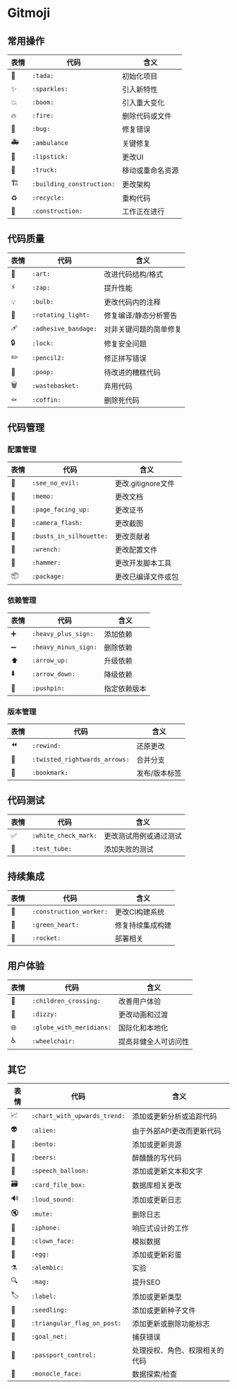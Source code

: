 # Gitmoji

## 常用操作

| 表情 | 代码 | 含义 |
| --- | --- | --- |
| 🎉 | `:tada:` | 初始化项目 |
| ✨ | `:sparkles:` | 引入新特性 |
| 💥 | `:boom:` | 引入重大变化 |
| 🔥 | `:fire:` | 删除代码或文件 |
| 🐛 | `:bug:` | 修复错误 |
| 🚑 | `:ambulance` | 关键修复 |
| 💄 | `:lipstick:` | 更改UI |
| 🚚 | `:truck:` | 移动或重命名资源 |
| 🏗️ | `:building_construction:` | 更改架构 |
| ♻️ | `:recycle:` | 重构代码 |
| 🚧 | `:construction:` | 工作正在进行 |

## 代码质量

| 表情 | 代码 | 含义 |
| --- | --- | --- |
| 🎨 | `:art:` | 改进代码结构/格式 |
| ⚡️ | `:zap:` | 提升性能 |
| 💡 | `:bulb:` | 更改代码内的注释 |
| 🚨 | `:rotating_light:` | 修复编译/静态分析警告 |
| 🩹 | `:adhesive_bandage:` | 对非关键问题的简单修复 |
| 🔒 | `:lock:` | 修复安全问题 |
| ✏️ | `:pencil2:` | 修正拼写错误 |
| 💩 | `:poop:` | 待改进的糟糕代码 |
| 🗑️ | `:wastebasket:` | 弃用代码 |
| ⚰️ | `:coffin:` | 删除死代码 |

## 代码管理

### 配置管理

| 表情 | 代码 | 含义 |
| --- | --- | --- |
| 🙈 | `:see_no_evil:` | 更改.gitignore文件 |
| 📝 | `:memo:` | 更改文档 |
| 📄 | `:page_facing_up:`| 更改证书 |
| 📸 | `:camera_flash:` | 更改截图 |
| 👥 | `:busts_in_silhouette:` | 更改贡献者 |
| 🔧 | `:wrench:` | 更改配置文件 |
| 🔨 | `:hammer:` | 更改开发脚本工具 |
| 📦️ | `:package:` | 更改已编译文件或包 |

### 依赖管理

| 表情 | 代码 | 含义 |
| --- | --- | --- |
| ➕ | `:heavy_plus_sign:` | 添加依赖 |
| ➖ | `:heavy_minus_sign:` | 删除依赖 |
| ⬆️ | `:arrow_up:` | 升级依赖 |
| ⬇️ | `:arrow_down:` | 降级依赖 |
| 📌 | `:pushpin:` | 指定依赖版本 |

### 版本管理
| 表情 | 代码 | 含义 |
| --- | --- | --- |
| ⏪️ | `:rewind:` | 还原更改 |
| 🔀 | `:twisted_rightwards_arrows:` | 合并分支 |
| 🔖 | `:bookmark:` | 发布/版本标签 |

## 代码测试

| 表情 | 代码 | 含义 |
| --- | --- | --- |
| ✅ | `:white_check_mark:` | 更改测试用例或通过测试 |
| 🧪 | `:test_tube:` | 添加失败的测试 |

## 持续集成

| 表情 | 代码 | 含义 |
| --- | --- | --- |
| 👷 | `:construction_worker:` | 更改CI构建系统 |
| 💚 | `:green_heart:` | 修复持续集成构建 |
| 🚀 | `:rocket:` | 部署相关 |

## 用户体验
| 表情 | 代码 | 含义 |
| --- | --- | --- |
| 🚸 | `:children_crossing:` | 改善用户体验 |
| 💫 | `:dizzy:` | 更改动画和过渡 |
| 🌐 | `:globe_with_meridians:` | 国际化和本地化 |
| ♿️ | `:wheelchair:` | 提高非健全人可访问性 |


## 其它

| 表情 | 代码 | 含义 |
| --- | --- | --- |
| 📈 | `:chart_with_upwards_trend:` | 添加或更新分析或追踪代码 |
| 👽️ | `:alien:` | 由于外部API更改而更新代码 |
| 🍱 | `:bento:` | 添加或更新资源 |
| 🍻 | `:beers:` | 醉醺醺的写代码 |
| 💬 | `:speech_balloon:` | 添加或更新文本和文字 |
| 🗃️ | `:card_file_box:` | 数据库相关更改 |
| 🔊 | `:loud_sound:` | 添加或更新日志 |
| 🔇 | `:mute:` | 删除日志 |
| 📱 | `:iphone:` | 响应式设计的工作 |
| 🤡 | `:clown_face:` | 模拟数据 |
| 🥚 | `:egg:` | 添加或更新彩蛋 |
| ⚗️ | `:alembic:` | 实验 |
| 🔍️ | `:mag:` | 提升SEO |
| 🏷️ | `:label:` | 添加或更新类型 |
| 🌱 | `:seedling:` | 添加或更新种子文件 |
| 🚩 | `:triangular_flag_on_post:` | 添加更新或删除功能标志 |
| 🥅 | `:goal_net:` | 捕获错误 |
| 🛂 | `:passport_control:` | 处理授权、角色、权限相关的代码 |
| 🧐 | `:monocle_face:` | 数据探索/检查 |
